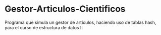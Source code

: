 # Gestor-Articulos-Cientificos
Programa que simula un gestor de artículos, haciendo uso de tablas hash, para el curso de estructura de datos II
